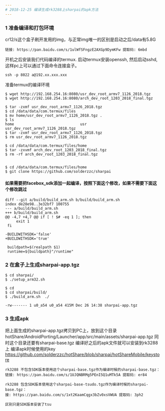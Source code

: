 ```yaml
---
# 2018-12-25 编译生成rk3288上sharpai的apk方法
---
```


### 1 准备编译和打包环境
cr12/s这个盒子刷开发用的img，与正常img唯一的区别是启动之后/data有5.8G
```
链接: https://pan.baidu.com/s/1ulWfSFngzE2AXGp9DymKFw 提取码: 6mbd
```

开机之后安装我们代码编译的termux.
启动termux安装openssh, 然后启动sshd, 这样pc上可以通过下面命令连接盒子。
```
ssh -p 8022 a@192.xx.xxx.xxx
```

准备termux的编译环境
```
$ wget http://192.168.254.16:8080/usr_dev_root_armv7_1126_2018.tgz
$ wget http://192.168.254.16:8080/arch_dev_root_1203_2018_final.tgz

$ tar -zxmf usr_dev_root_armv7_1126_2018.tgz
$ cd /data/data/com.termux/files
$ mv home/usr_dev_root_armv7_1126_2018.tgz .
$ ls
home                              usr                               usr_dev_root_armv7_1126_2018.tgz
$ tar -zxmf usr_dev_root_armv7_1126_2018.tgz
$ rm usr_dev_root_armv7_1126_2018.tgz

$ cd /data/data/com.termux/files/home
$ tar -zxvmf arch_dev_root_1203_2018_final.tgz
$ rm -rf arch_dev_root_1203_2018_final.tgz


$ cd /data/data/com.termux/files/home
$ git clone https://github.com/solderzzc/sharpai
```
#### 如果需要把facebox_sdk添加一起编译，按照下面这个修改，如果不需要下面这个修改跳过
```
diff --git a/build/build_arm.sh b/build/build_arm.sh
index de28e98..3e32bf7 100755
--- a/build/build_arm.sh
+++ b/build/build_arm.sh
@@ -4,7 +4,7 @@ if [ ! $# -eq 1 ]; then
     exit 1
 fi
 
-BUILDWITHSDK='false'
+BUILDWITHSDK='true'
 
 buildpath=$(realpath $1)
 runtime=${buildpath}"/runtime"
```

### 2 在盒子上生成sharpai-app.tgz
```
$ cd sharpai/
$ ./setup_arm32.sh

$ cd
$ cd sharpai/build/
$ ./build_arm.sh  ./

-rw------- 1 u0_a54 u0_a54 415M Dec 26 14:38 sharpai-app.tgz
```

### 3 生成apk
把上面生成的sharpai-app.tgz拷贝到PC上，放到这个目录hotShare/AndroidPorting/Launcher/app/src/main/assets/sharpai-app.tgz
同时这个目录还要有sharpai-base.tgz
编译好之后的apk文件就可以安装到rk3288上
编译apk时候使用的key https://github.com/solderzzc/hotShare/blob/sharpai/hotShareMobile/keystore

```
rk3288 不包含SDK版本使用这个sharpai-base.tgz作为编译时候的sharpai-base.tgz：
链接: https://pan.baidu.com/s/1UJQNBRMg5PEnI5Q1uMTk5A 提取码: er84

rk3288 包含SDK版本使用这个sharpai-base-tsudo.tgz作为编译时候的sharpai-base.tgz：
接: https://pan.baidu.com/s/1xt2KaamCqgx3bZv0xsVWUA 提取码: 3ph2

区别只是SDK版本安装了tsu
```
